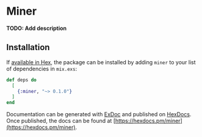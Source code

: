 # Miner

**TODO: Add description**

## Installation

If [available in Hex](https://hex.pm/docs/publish), the package can be installed
by adding `miner` to your list of dependencies in `mix.exs`:

```elixir
def deps do
  [
    {:miner, "~> 0.1.0"}
  ]
end
```

Documentation can be generated with [ExDoc](https://github.com/elixir-lang/ex_doc)
and published on [HexDocs](https://hexdocs.pm). Once published, the docs can
be found at [https://hexdocs.pm/miner](https://hexdocs.pm/miner).

